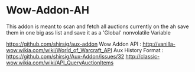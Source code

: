 # Wow-Addon-AH

This addon is meant to scan and fetch all auctions currently on the ah
save them in one big ass list and save it as a 'Global' nonvolatile Variable


https://github.com/shirsig/aux-addon
Wow Addon API : http://vanilla-wow.wikia.com/wiki/World_of_Warcraft_API
Aux History Format : https://github.com/shirsig/Aux-Addon/issues/32
http://classic-wow.wikia.com/wiki/API_QueryAuctionItems
